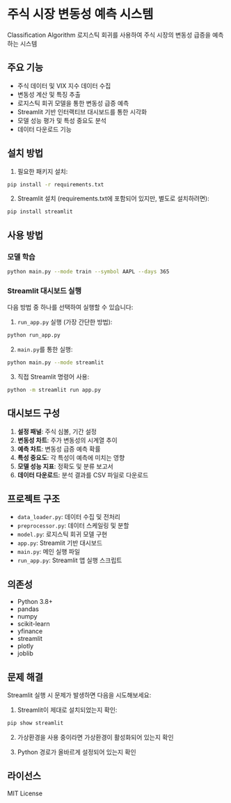 # 주식 시장 변동성 예측 시스템
Classification Algorithm
로지스틱 회귀를 사용하여 주식 시장의 변동성 급증을 예측하는 시스템

## 주요 기능

- 주식 데이터 및 VIX 지수 데이터 수집
- 변동성 계산 및 특징 추출
- 로지스틱 회귀 모델을 통한 변동성 급증 예측
- Streamlit 기반 인터랙티브 대시보드를 통한 시각화
- 모델 성능 평가 및 특성 중요도 분석
- 데이터 다운로드 기능

## 설치 방법

1. 필요한 패키지 설치:
```bash
pip install -r requirements.txt
```

2. Streamlit 설치 (requirements.txt에 포함되어 있지만, 별도로 설치하려면):
```bash
pip install streamlit
```

## 사용 방법

### 모델 학습
```bash
python main.py --mode train --symbol AAPL --days 365
```

### Streamlit 대시보드 실행
다음 방법 중 하나를 선택하여 실행할 수 있습니다:

1. `run_app.py` 실행 (가장 간단한 방법):
```bash
python run_app.py
```

2. `main.py`를 통한 실행:
```bash
python main.py --mode streamlit
```

3. 직접 Streamlit 명령어 사용:
```bash
python -m streamlit run app.py
```

## 대시보드 구성

1. **설정 패널**: 주식 심볼, 기간 설정
2. **변동성 차트**: 주가 변동성의 시계열 추이
3. **예측 차트**: 변동성 급증 예측 확률
4. **특성 중요도**: 각 특성이 예측에 미치는 영향
5. **모델 성능 지표**: 정확도 및 분류 보고서
6. **데이터 다운로드**: 분석 결과를 CSV 파일로 다운로드

## 프로젝트 구조

- `data_loader.py`: 데이터 수집 및 전처리
- `preprocessor.py`: 데이터 스케일링 및 분할
- `model.py`: 로지스틱 회귀 모델 구현
- `app.py`: Streamlit 기반 대시보드
- `main.py`: 메인 실행 파일
- `run_app.py`: Streamlit 앱 실행 스크립트

## 의존성

- Python 3.8+
- pandas
- numpy
- scikit-learn
- yfinance
- streamlit
- plotly
- joblib

## 문제 해결

Streamlit 실행 시 문제가 발생하면 다음을 시도해보세요:

1. Streamlit이 제대로 설치되었는지 확인:
```bash
pip show streamlit
```

2. 가상환경을 사용 중이라면 가상환경이 활성화되어 있는지 확인

3. Python 경로가 올바르게 설정되어 있는지 확인

## 라이선스

MIT License